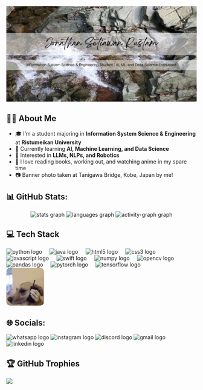 <div align="center">
  <img src="https://github.com/cronenberg64/cronenberg64/blob/main/banner.png"  />
</div>

## 👨‍💻 About Me  
- 🎓 I’m a student majoring in **Information System Science & Engineering** at **Ristumeikan University** 
- 🌱 Currently learning **AI, Machine Learning, and Data Science**  
- 📌 Interested in **LLMs, NLPs, and Robotics**  
- 📕 I love reading books, working out, and watching anime in my spare time
- 📷 Banner photo taken at Tanigawa Bridge, Kobe, Japan by me!

## 📊 GitHub Stats:

<div align="center">
  <img src="https://github-readme-stats.vercel.app/api?username=cronenberg64&hide_title=false&hide_rank=true&show_icons=true&include_all_commits=true&count_private=true&disable_animations=false&theme=monokai&locale=en&hide_border=false" height="180" alt="stats graph"  />
  <img src="https://github-readme-stats.vercel.app/api/top-langs?username=cronenberg64&locale=en&hide_title=false&layout=compact&card_width=320&langs_count=5&theme=monokai&hide_border=false" height="180" alt="languages graph"  />
  <img src="https://github-readme-activity-graph.vercel.app/graph?username=cronenberg64&theme=monokai&radius=0&area=true" height="300" alt="activity-graph graph"  />
</div>

## 💻 Tech Stack

<div align="left">
  <img src="https://cdn.jsdelivr.net/gh/devicons/devicon/icons/python/python-original.svg" height="30" alt="python logo"  />
  <img width="12" />
  <img src="https://cdn.jsdelivr.net/gh/devicons/devicon/icons/java/java-original.svg" height="30" alt="java logo"  />
  <img width="12" />
  <img src="https://cdn.jsdelivr.net/gh/devicons/devicon/icons/html5/html5-original.svg" height="30" alt="html5 logo"  />
  <img width="12" />
  <img src="https://cdn.jsdelivr.net/gh/devicons/devicon/icons/css3/css3-original.svg" height="30" alt="css3 logo"  />
  <img width="12" />
  <img src="https://cdn.jsdelivr.net/gh/devicons/devicon/icons/javascript/javascript-original.svg" height="30" alt="javascript logo"  />
  <img width="12" />
  <img src="https://cdn.jsdelivr.net/gh/devicons/devicon/icons/swift/swift-original.svg" height="30" alt="swift logo"  />
  <img width="12" />
  <img src="https://cdn.jsdelivr.net/gh/devicons/devicon/icons/numpy/numpy-original.svg" height="30" alt="numpy logo"  />
  <img width="12" />
  <img src="https://cdn.jsdelivr.net/gh/devicons/devicon/icons/opencv/opencv-original.svg" height="30" alt="opencv logo"  />
  <img width="12" />
  <img src="https://cdn.jsdelivr.net/gh/devicons/devicon/icons/pandas/pandas-original.svg" height="30" alt="pandas logo"  />
  <img width="12" />
  <img src="https://cdn.jsdelivr.net/gh/devicons/devicon/icons/pytorch/pytorch-original.svg" height="30" alt="pytorch logo"  />
  <img width="12" />
  <img src="https://cdn.jsdelivr.net/gh/devicons/devicon/icons/tensorflow/tensorflow-original.svg" height="30" alt="tensorflow logo"  />
</div>

<div aligh="right">
  <img src="https://github.com/cronenberg64/cronenberg64/blob/main/dog-cachorro.gif" width="100" height="100" style="border-radius: 10px;">
</div>

## 🌐 Socials:

<div align="left">
  <img src="https://img.shields.io/static/v1?message=Whatsapp&logo=whatsapp&label=&color=25D366&logoColor=white&labelColor=&style=for-the-badge" height="35" alt="whatsapp logo"  />
  <img src="https://img.shields.io/static/v1?message=Instagram&logo=instagram&label=&color=E4405F&logoColor=white&labelColor=&style=for-the-badge" height="35" alt="instagram logo"  />
  <img src="https://img.shields.io/static/v1?message=Discord&logo=discord&label=&color=7289DA&logoColor=white&labelColor=&style=for-the-badge" height="35" alt="discord logo"  />
  <img src="https://img.shields.io/static/v1?message=Gmail&logo=gmail&label=&color=D14836&logoColor=white&labelColor=&style=for-the-badge" height="35" alt="gmail logo"  />
  <img src="https://img.shields.io/static/v1?message=LinkedIn&logo=linkedin&label=&color=0077B5&logoColor=white&labelColor=&style=for-the-badge" height="35" alt="linkedin logo"  />
</div>

## 🏆 GitHub Trophies
![](https://github-profile-trophy.vercel.app/?username=cronenberg64&theme=monokai&no-frame=false&no-bg=true&margin-w=4)


